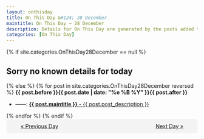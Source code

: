 ```yaml
---
layout: onthisday
title: On This Day &#124; 28 December
maintitle: On This Day — 28 December
description: Details for On This Day are generated by the posts added to the website so the content is subject to changes/updates over time.
categories: [On This Day]
---
```


{% if site.categories.OnThisDay28December == null %}
<h2>Sorry no known details for today</h2>
{% else %}
{% for post in site.categories.OnThisDay28December reversed %}
<strong>{{ post.before }}{{ post.date | date: "%e %B %Y" }}{{ post.after }}</strong>
<ul>
<li> ——: <a class="{{ post.class }}" href="{{ post.url }}"><strong>{{ post.maintitle }}</strong> - {{ post.post_description }}</a></li>
</ul>
{% endfor %}
{% endif %}
<br />
<div style="background-color: #f3f3f3; padding: 10px; border-radius: 5px; text-align: center; display: flex; justify-content: space-evenly;">
<a href="/onthisday/12/12-27">« Previous Day</a>
<span style="visibility:hidden;">[ Visit Leap Year February 29 ]</span>
<a href="/onthisday/12/12-29">Next Day »</a>
</div>
